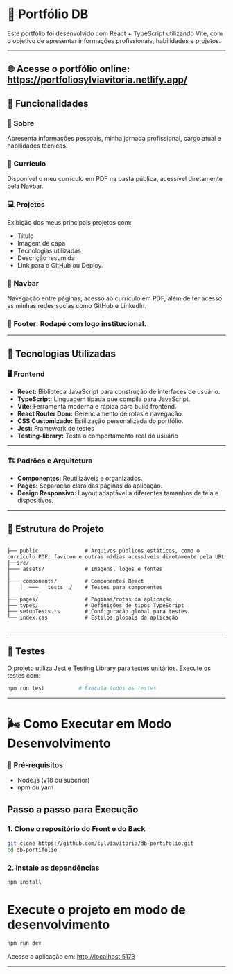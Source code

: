 # 📁 Portfólio DB 
Este portfólio foi desenvolvido com React + TypeScript utilizando Vite, com o objetivo de apresentar informações profissionais, habilidades e projetos.

---

## 🌐 Acesse o portfólio online: https://portfoliosylviavitoria.netlify.app/


## 🚀 Funcionalidades

### 👤 Sobre  
Apresenta informações pessoais, minha jornada profissional, cargo atual e habilidades técnicas.

### 📄 Currículo  
Disponível o meu currículo em PDF na pasta pública, acessível diretamente pela Navbar.

### 💻 Projetos  
Exibição dos meus principais projetos com:  
- Título  
- Imagem de capa
- Tecnologias utilizadas
- Descrição resumida  
- Link para o GitHub ou Deploy.

### 🧭 Navbar
Navegação entre páginas, acesso ao currículo em PDF, além de ter acesso as minhas redes socias como GitHub e LinkedIn.  

### 🦶 Footer: Rodapé com logo institucional.  

---

## 🧠 Tecnologias Utilizadas

### 🖥️ Frontend

- **React:** Biblioteca JavaScript para construção de interfaces de usuário.  
- **TypeScript:** Linguagem tipada que compila para JavaScript.  
- **Vite:** Ferramenta moderna e rápida para build frontend.  
- **React Router Dom:** Gerenciamento de rotas e navegação.  
- **CSS Customizado:** Estilização personalizada do portfólio.
- **Jest:** Framework de testes
- **Testing-library:** Testa o comportamento real do usuário

---
### 🏗️ Padrões e Arquitetura

- **Componentes:** Reutilizáveis e organizados.  
- **Pages:** Separação clara das páginas da aplicação.  
- **Design Responsivo:** Layout adaptável a diferentes tamanhos de tela e dispositivos.

---


## 📂 Estrutura do Projeto

```

├── public               # Arquivos públicos estáticos, como o currículo PDF, favicon e outras mídias acessíveis diretamente pela URL
├──src/
├─── assets/             # Imagens, logos e fontes
│
├─── components/         # Componentes React
│   │_ ─── __tests__/    # Testes para componentes
│ 
├── pages/               # Páginas/rotas da aplicação
├── types/               # Definições de tipos TypeScript
├── setupTests.ts        # Configuração global para testes
└── index.css            # Estilos globais da aplicação


```

---
## 🧪 Testes
O projeto utiliza Jest e Testing Library para testes unitários. Execute os testes com:
```bash
npm run test           # Executa todos os testes
```
---

# 🌬️ Como Executar em Modo Desenvolvimento

### 📝 Pré-requisitos

- Node.js (v18 ou superior)  
- npm ou yarn  

## Passo a passo para Execução

### 1. Clone o repositório do Front e do Back
```bash
git clone https://github.com/sylviavitoria/db-portifolio.git
cd db-portifolio

```

### 2. Instale as dependências
```bash
npm install
```
# Execute o projeto em modo de desenvolvimento
```bash
npm run dev
```

Acesse a aplicação em: [http://localhost:5173](http://localhost:5173)


---
